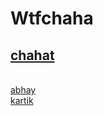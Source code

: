 # Wtfchaha
<nav class="navbar navbar-light bg-light">
  <a class="navbar-brand" href="#">
    <h1> chahat </h1>
    <br>
    abhay
    <br> kartik
  </a>
</nav>
